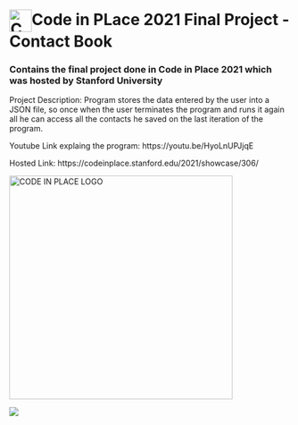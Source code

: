 <h1><a href="https://codeinplace.stanford.edu/" target="_blank"><img align="center" alt="CODE IN PLACE LOGO" title="CODE IN PLACE WEBSITE" width="40px" height="40px"src="https://codeinplace.stanford.edu/static/media/logo.9f422de7.gif" /></a>Code in PLace 2021 Final Project - Contact Book</h1>

<h3>Contains the final project done in Code in Place 2021 which was hosted by Stanford University</h3>
<p>Project Description: Program stores the data entered by the user into a JSON file, so once when the user terminates the program and runs it again all he can access all the contacts he saved on the last iteration of the program.</p>
<p>Youtube Link explaing the program: https://youtu.be/HyoLnUPJjqE</p>
<p>Hosted Link: https://codeinplace.stanford.edu/2021/showcase/306/</p>

<p><a href="https://codeinplace.stanford.edu/2021/showcase/306/"><img align="center" alt="CODE IN PLACE LOGO" title="CODE IN PLACE SHOWCASE" width="400px"src="https://codeinplace.stanford.edu/static/media/logo.89244802.png" /></a></p>

![](https://visitor-badge.glitch.me/badge?page_id=jayyymin18.codeinplace2021)
